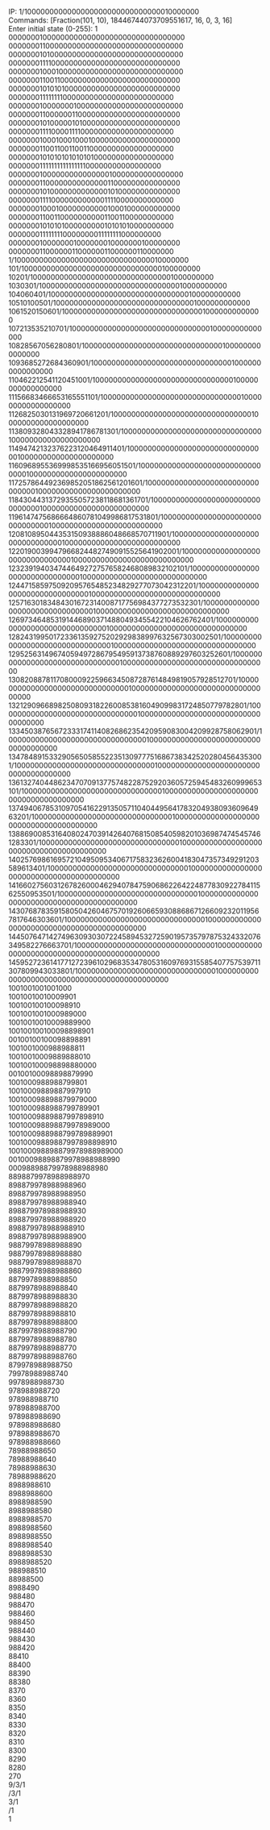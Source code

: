 IP: 1/1000000000000000000000000000000010000000<br>
Commands: [Fraction(101, 10), 18446744073709551617, 16, 0, 3, 16]<br>
Enter initial state (0-255): 1<br>
0000000100000000000000000000000000000000<br>
0000000110000000000000000000000000000000<br>
0000000101000000000000000000000000000000<br>
0000000111100000000000000000000000000000<br>
0000000100010000000000000000000000000000<br>
0000000110011000000000000000000000000000<br>
0000000101010100000000000000000000000000<br>
0000000111111110000000000000000000000000<br>
0000000100000001000000000000000000000000<br>
0000000110000001100000000000000000000000<br>
0000000101000001010000000000000000000000<br>
0000000111100001111000000000000000000000<br>
0000000100010001000100000000000000000000<br>
0000000110011001100110000000000000000000<br>
0000000101010101010101000000000000000000<br>
0000000111111111111111100000000000000000<br>
0000000100000000000000010000000000000000<br>
0000000110000000000000011000000000000000<br>
0000000101000000000000010100000000000000<br>
0000000111100000000000011110000000000000<br>
0000000100010000000000010001000000000000<br>
0000000110011000000000011001100000000000<br>
0000000101010100000000010101010000000000<br>
0000000111111110000000011111111000000000<br>
0000000100000001000000010000000100000000<br>
0000000110000001100000011000000110000000<br>
1/1000000000000000000000000000000010000000<br>
101/10000000000000000000000000000000100000000<br>
10201/100000000000000000000000000000001000000000<br>
1030301/1000000000000000000000000000000010000000000<br>
104060401/10000000000000000000000000000000100000000000<br>
10510100501/100000000000000000000000000000001000000000000<br>
1061520150601/1000000000000000000000000000000010000000000000<br>
107213535210701/10000000000000000000000000000000100000000000000<br>
10828567056280801/100000000000000000000000000000001000000000000000<br>
1093685272684360901/1000000000000000000000000000000010000000000000000<br>
110462212541120451001/10000000000000000000000000000000100000000000000000<br>
11156683466653165551101/100000000000000000000000000000001000000000000000000<br>
1126825030131969720661201/1000000000000000000000000000000010000000000000000000<br>
113809328043328941786781301/10000000000000000000000000000000100000000000000000000<br>
11494742132376223120464911401/100000000000000000000000000000001000000000000000000000<br>
1160968955369998535166956051501/1000000000000000000000000000000010000000000000000000000<br>
117257864492369852051862561201601/10000000000000000000000000000000100000000000000000000000<br>
11843044313729355057238118681361701/100000000000000000000000000000001000000000000000000000000<br>
1196147475686664860781049986817531801/1000000000000000000000000000000010000000000000000000000000<br>
120810895044353150938886048668570711901/10000000000000000000000000000000100000000000000000000000000<br>
12201900399479668244827490915525641902001/100000000000000000000000000000001000000000000000000000000000<br>
1232391940347446492727576582468089832102101/1000000000000000000000000000000010000000000000000000000000000<br>
124471585975092095765485234829277073042312201/10000000000000000000000000000000100000000000000000000000000000<br>
12571630183484301672314008717756984377273532301/100000000000000000000000000000001000000000000000000000000000000<br>
1269734648531914468903714880493455422104626762401/1000000000000000000000000000000010000000000000000000000000000000<br>
128243199501723361359275202929838997632567303002501/10000000000000000000000000000000100000000000000000000000000000000<br>
12952563149674059497286795495913738760889297603252601/100000000000000000000000000000001000000000000000000000000000000000<br>
1308208878117080009225966345087287614849819057928512701/1000000000000000000000000000000010000000000000000000000000000000000<br>
132129096689825080931822600853816049099831724850779782801/10000000000000000000000000000000100000000000000000000000000000000000<br>
13345038765672333174114082686235420959083004209928758062901/100000000000000000000000000000001000000000000000000000000000000000000<br>
1347848915332905650585522351309777516867383425202804564353001/1000000000000000000000000000000010000000000000000000000000000000000000<br>
136132740448623470709137757482287529203605725945483260999653101/10000000000000000000000000000000100000000000000000000000000000000000000<br>
13749406785310970541622913505711040449564178320493809360964963201/100000000000000000000000000000001000000000000000000000000000000000000000<br>
1388690085316408024703914264076815085405982010369874745457461283301/1000000000000000000000000000000010000000000000000000000000000000000000000<br>
140257698616957210495095340671758323626004183047357349291203589613401/10000000000000000000000000000000100000000000000000000000000000000000000000<br>
14166027560312678260004629407847590686226422487783092278411562550953501/100000000000000000000000000000001000000000000000000000000000000000000000000<br>
1430768783591580504260467570192606659308868671266092320119567817646303601/1000000000000000000000000000000010000000000000000000000000000000000000000000<br>
144507647142749630930307224589453272590195735797875324332076349582276663701/10000000000000000000000000000000100000000000000000000000000000000000000000000<br>
14595272361417712723961029683534780531609769315585407757539711307809943033801/100000000000000000000000000000001000000000000000000000000000000000000000000000<br>
1001001001001000<br>
10010010010009901<br>
100100100100098910<br>
1001001001000989000<br>
10010010010009889900<br>
100100100100098898901<br>
00100100100098898891<br>
1001001000988988811<br>
10010010009889888010<br>
100100100098898880000<br>
00100100098898879990<br>
1001000988988799801<br>
10010009889887997910<br>
100100098898879979000<br>
1001000988988799789901<br>
10010009889887997898910<br>
100100098898879978989000<br>
1001000988988799789889901<br>
10010009889887997898898910<br>
100100098898879978988989000<br>
00100098898879978988988990<br>
00098898879978988988980<br>
8898879978988988970<br>
898879978988988960<br>
898879978988988950<br>
898879978988988940<br>
898879978988988930<br>
898879978988988920<br>
898879978988988910<br>
898879978988988900<br>
98879978988988890<br>
98879978988988880<br>
98879978988988870<br>
98879978988988860<br>
8879978988988850<br>
8879978988988840<br>
8879978988988830<br>
8879978988988820<br>
8879978988988810<br>
8879978988988800<br>
8879978988988790<br>
8879978988988780<br>
8879978988988770<br>
8879978988988760<br>
879978988988750<br>
79978988988740<br>
9978988988730<br>
978988988720<br>
978988988710<br>
978988988700<br>
978988988690<br>
978988988680<br>
978988988670<br>
978988988660<br>
78988988650<br>
78988988640<br>
78988988630<br>
78988988620<br>
8988988610<br>
8988988600<br>
8988988590<br>
8988988580<br>
8988988570<br>
8988988560<br>
8988988550<br>
8988988540<br>
8988988530<br>
8988988520<br>
988988510<br>
88988500<br>
8988490<br>
988480<br>
988470<br>
988460<br>
988450<br>
988440<br>
988430<br>
988420<br>
88410<br>
88400<br>
88390<br>
88380<br>
8370<br>
8360<br>
8350<br>
8340<br>
8330<br>
8320<br>
8310<br>
8300<br>
8290<br>
8280<br>
270<br>
9/3/1<br>
/3/1<br>
3/1<br>
/1<br>
1<br>
